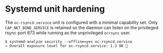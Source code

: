 # Systemd unit hardening

The `oc-rsyncd.service` unit is configured with a minimal capability set. Only
`CAP_NET_BIND_SERVICE` is retained so the daemon can listen on the privileged
rsync port 873 while running as the unprivileged `ocrsync` user.

```
$ systemd-analyze security --offline=yes oc-rsyncd.service
→ Overall exposure level for oc-rsyncd.service: 1.3 OK 🙂
```
